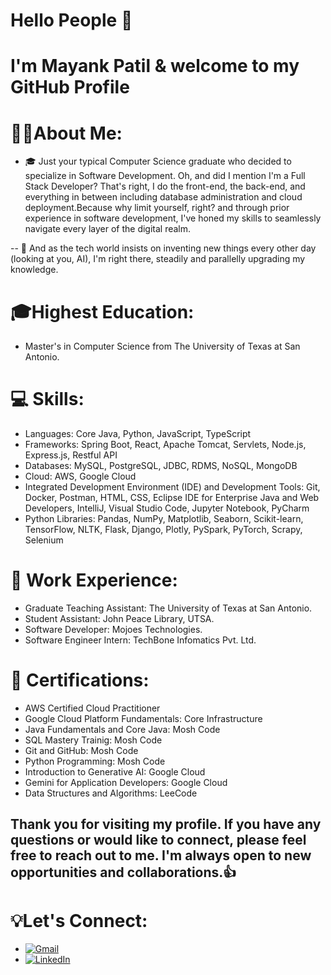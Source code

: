 # Hello People 👋
# I'm Mayank Patil & welcome to my GitHub Profile
# 🧑‍💻About Me:
- 🎓 Just your typical Computer Science graduate who decided to specialize in Software Development. Oh, and did I mention I'm a Full Stack Developer? That's right, I do the front-end, the back-end, and everything in between including database administration and cloud deployment.Because why limit yourself, right? 
and through prior experience in software development, I've honed my skills to seamlessly navigate every layer of the digital realm.

-- 🚀 And as the tech world insists on inventing new things every other day (looking at you, AI), I'm right there, steadily and parallelly upgrading my knowledge.

# 🎓Highest Education:
-  Master's in Computer Science from The University of Texas at San Antonio.

# 💻 Skills:

- Languages: Core Java, Python, JavaScript, TypeScript
- Frameworks: Spring Boot, React, Apache Tomcat, Servlets, Node.js, Express.js, Restful API
- Databases: MySQL, PostgreSQL, JDBC, RDMS, NoSQL, MongoDB
- Cloud: AWS, Google Cloud
- Integrated Development Environment (IDE) and Development Tools: Git, Docker, Postman, HTML, CSS, Eclipse IDE for Enterprise Java and Web Developers, IntelliJ, Visual Studio Code, Jupyter Notebook, PyCharm
- Python Libraries: Pandas, NumPy, Matplotlib, Seaborn, Scikit-learn, TensorFlow, NLTK, Flask, Django, Plotly, PySpark, PyTorch, Scrapy, Selenium

# 👔 Work Experience:
- Graduate Teaching Assistant: The University of Texas at San Antonio.
- Student Assistant: John Peace Library, UTSA.
- Software Developer: Mojoes Technologies.
- Software Engineer Intern: TechBone Infomatics Pvt. Ltd.

# 🏅 Certifications:
- AWS Certified Cloud Practitioner
- Google Cloud Platform Fundamentals: Core Infrastructure
- Java Fundamentals and Core Java: Mosh Code
- SQL Mastery Trainig: Mosh Code
- Git and GitHub: Mosh Code
- Python Programming: Mosh Code
- Introduction to Generative AI: Google Cloud
- Gemini for Application Developers: Google Cloud
- Data Structures and Algorithms: LeeCode

## Thank you for visiting my profile. If you have any questions or would like to connect, please feel free to reach out to me. I'm always open to new opportunities and collaborations.👍

# 💡Let's Connect: 
- [![Gmail](https://img.shields.io/badge/Gmail-D14836?style=for-the-badge&logo=gmail&logoColor=white)](mailto:mayankpatil892@gmail.com)
- [![LinkedIn](https://img.shields.io/badge/LinkedIn-0077B5?style=for-the-badge&logo=linkedin&logoColor=white)](https://www.linkedin.com/in/thetechsorcerer/)


<!--
**Mayankp11/Mayankp11** is a ✨ _special_ ✨ repository because its `README.md` (this file) appears on your GitHub profile.

Here are some ideas to get you started:

- 🔭 I’m currently working on ...
- 🌱 I’m currently learning ...
- 👯 I’m looking to collaborate on ...
- 🤔 I’m looking for help with ...
- 💬 Ask me about ...
- 📫 How to reach me: ...
- 😄 Pronouns: ...
- ⚡ Fun fact: ...
-->
